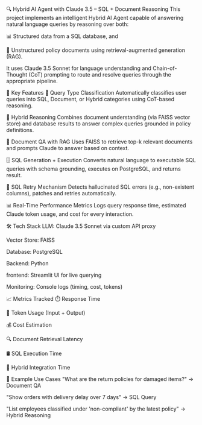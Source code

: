 🔍 Hybrid AI Agent with Claude 3.5 – SQL + Document Reasoning
This project implements an intelligent Hybrid AI Agent capable of answering natural language queries by reasoning over both:

📊 Structured data from a SQL database, and

📄 Unstructured policy documents using retrieval-augmented generation (RAG).

It uses Claude 3.5 Sonnet for language understanding and Chain-of-Thought (CoT) prompting to route and resolve queries through the appropriate pipeline.

🚀 Key Features
🔎 Query Type Classification
Automatically classifies user queries into SQL, Document, or Hybrid categories using CoT-based reasoning.

🧠 Hybrid Reasoning
Combines document understanding (via FAISS vector store) and database results to answer complex queries grounded in policy definitions.

📁 Document QA with RAG
Uses FAISS to retrieve top-k relevant documents and prompts Claude to answer based on context.

🗄️ SQL Generation + Execution
Converts natural language to executable SQL queries with schema grounding, executes on PostgreSQL, and returns result.

🔁 SQL Retry Mechanism
Detects hallucinated SQL errors (e.g., non-existent columns), patches and retries automatically.

📊 Real-Time Performance Metrics
Logs query response time, estimated Claude token usage, and cost for every interaction.

🛠️ Tech Stack
LLM: Claude 3.5 Sonnet via custom API proxy

Vector Store: FAISS

Database: PostgreSQL

Backend: Python

frontend: Streamlit UI for live querying

Monitoring: Console logs (timing, cost, tokens)

📈 Metrics Tracked
⏱️ Response Time

🧾 Token Usage (Input + Output)

💰 Cost Estimation

🔍 Document Retrieval Latency

🛢️ SQL Execution Time

🔄 Hybrid Integration Time

🧪 Example Use Cases
"What are the return policies for damaged items?" → Document QA

"Show orders with delivery delay over 7 days" → SQL Query

"List employees classified under 'non-compliant' by the latest policy" → Hybrid Reasoning

